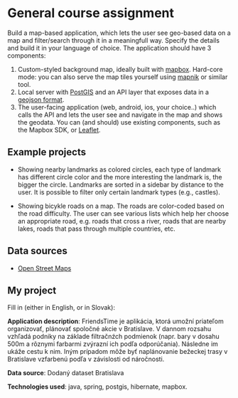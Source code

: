 # General course assignment

Build a map-based application, which lets the user see geo-based data on a map and filter/search through it in a meaningfull way. Specify the details and build it in your language of choice. The application should have 3 components:

1. Custom-styled background map, ideally built with [mapbox](http://mapbox.com). Hard-core mode: you can also serve the map tiles yourself using [mapnik](http://mapnik.org/) or similar tool.
2. Local server with [PostGIS](http://postgis.net/) and an API layer that exposes data in a [geojson format](http://geojson.org/).
3. The user-facing application (web, android, ios, your choice..) which calls the API and lets the user see and navigate in the map and shows the geodata. You can (and should) use existing components, such as the Mapbox SDK, or [Leaflet](http://leafletjs.com/).

## Example projects

- Showing nearby landmarks as colored circles, each type of landmark has different circle color and the more interesting the landmark is, the bigger the circle. Landmarks are sorted in a sidebar by distance to the user. It is possible to filter only certain landmark types (e.g., castles).

- Showing bicykle roads on a map. The roads are color-coded based on the road difficulty. The user can see various lists which help her choose an appropriate road, e.g. roads that cross a river, roads that are nearby lakes, roads that pass through multiple countries, etc.

## Data sources

- [Open Street Maps](https://www.openstreetmap.org/)

## My project

Fill in (either in English, or in Slovak):

**Application description**: FriendsTime je aplikácia, ktorá umožní priateľom organizovať, plánovať spoločné akcie v Bratislave. V dannom rozsahu vzhľadá podniky na základe filtračnźch podmienok (napr. bary v dosahu 500m a rôznymi farbarmi
 zvýrazní ich podľa odporúčania). Následne im ukáže cestu k nim. Iným prípadom môže byť naplánovanie bežeckej trasy v Bratislave vzfarbenú podľa v závislosti od náročnosti.   

**Data source**: Dodaný dataset Bratislava

**Technologies used**: java, spring, postgis, hibernate, mapbox.
